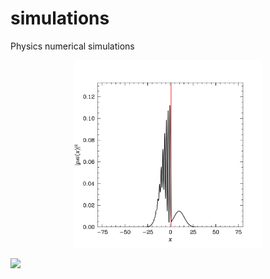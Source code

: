 # simulations
Physics numerical simulations
<p align="center">
  <img src="tunneling.png" alt="Project Image" width="300">
</p>

![](https://github.com/catastropiyush/simulations/blob/main/wave_equation.gif)

